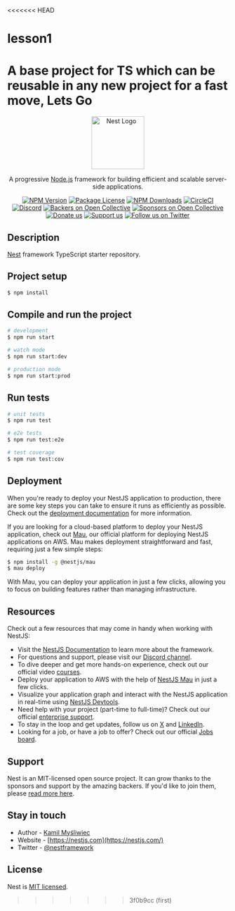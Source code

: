 <<<<<<< HEAD
# lesson1
A base project for TS which can be reusable in any new project for a fast move, Lets Go
=======
<p align="center">
  <a href="http://nestjs.com/" target="blank"><img src="https://nestjs.com/img/logo-small.svg" width="120" alt="Nest Logo" /></a>
</p>

[circleci-image]: https://img.shields.io/circleci/build/github/nestjs/nest/master?token=abc123def456
[circleci-url]: https://circleci.com/gh/nestjs/nest

  <p align="center">A progressive <a href="http://nodejs.org" target="_blank">Node.js</a> framework for building efficient and scalable server-side applications.</p>
    <p align="center">
<a href="https://www.npmjs.com/~nestjscore" target="_blank"><img src="https://img.shields.io/npm/v/@nestjs/core.svg" alt="NPM Version" /></a>
<a href="https://www.npmjs.com/~nestjscore" target="_blank"><img src="https://img.shields.io/npm/l/@nestjs/core.svg" alt="Package License" /></a>
<a href="https://www.npmjs.com/~nestjscore" target="_blank"><img src="https://img.shields.io/npm/dm/@nestjs/common.svg" alt="NPM Downloads" /></a>
<a href="https://circleci.com/gh/nestjs/nest" target="_blank"><img src="https://img.shields.io/circleci/build/github/nestjs/nest/master" alt="CircleCI" /></a>
<a href="https://discord.gg/G7Qnnhy" target="_blank"><img src="https://img.shields.io/badge/discord-online-brightgreen.svg" alt="Discord"/></a>
<a href="https://opencollective.com/nest#backer" target="_blank"><img src="https://opencollective.com/nest/backers/badge.svg" alt="Backers on Open Collective" /></a>
<a href="https://opencollective.com/nest#sponsor" target="_blank"><img src="https://opencollective.com/nest/sponsors/badge.svg" alt="Sponsors on Open Collective" /></a>
  <a href="https://paypal.me/kamilmysliwiec" target="_blank"><img src="https://img.shields.io/badge/Donate-PayPal-ff3f59.svg" alt="Donate us"/></a>
    <a href="https://opencollective.com/nest#sponsor"  target="_blank"><img src="https://img.shields.io/badge/Support%20us-Open%20Collective-41B883.svg" alt="Support us"></a>
  <a href="https://twitter.com/nestframework" target="_blank"><img src="https://img.shields.io/twitter/follow/nestframework.svg?style=social&label=Follow" alt="Follow us on Twitter"></a>
</p>
  <!--[![Backers on Open Collective](https://opencollective.com/nest/backers/badge.svg)](https://opencollective.com/nest#backer)
  [![Sponsors on Open Collective](https://opencollective.com/nest/sponsors/badge.svg)](https://opencollective.com/nest#sponsor)-->

## Description

[Nest](https://github.com/nestjs/nest) framework TypeScript starter repository.

## Project setup

```bash
$ npm install
```

## Compile and run the project

```bash
# development
$ npm run start

# watch mode
$ npm run start:dev

# production mode
$ npm run start:prod
```

## Run tests

```bash
# unit tests
$ npm run test

# e2e tests
$ npm run test:e2e

# test coverage
$ npm run test:cov
```

## Deployment

When you're ready to deploy your NestJS application to production, there are some key steps you can take to ensure it runs as efficiently as possible. Check out the [deployment documentation](https://docs.nestjs.com/deployment) for more information.

If you are looking for a cloud-based platform to deploy your NestJS application, check out [Mau](https://mau.nestjs.com), our official platform for deploying NestJS applications on AWS. Mau makes deployment straightforward and fast, requiring just a few simple steps:

```bash
$ npm install -g @nestjs/mau
$ mau deploy
```

With Mau, you can deploy your application in just a few clicks, allowing you to focus on building features rather than managing infrastructure.

## Resources

Check out a few resources that may come in handy when working with NestJS:

- Visit the [NestJS Documentation](https://docs.nestjs.com) to learn more about the framework.
- For questions and support, please visit our [Discord channel](https://discord.gg/G7Qnnhy).
- To dive deeper and get more hands-on experience, check out our official video [courses](https://courses.nestjs.com/).
- Deploy your application to AWS with the help of [NestJS Mau](https://mau.nestjs.com) in just a few clicks.
- Visualize your application graph and interact with the NestJS application in real-time using [NestJS Devtools](https://devtools.nestjs.com).
- Need help with your project (part-time to full-time)? Check out our official [enterprise support](https://enterprise.nestjs.com).
- To stay in the loop and get updates, follow us on [X](https://x.com/nestframework) and [LinkedIn](https://linkedin.com/company/nestjs).
- Looking for a job, or have a job to offer? Check out our official [Jobs board](https://jobs.nestjs.com).

## Support

Nest is an MIT-licensed open source project. It can grow thanks to the sponsors and support by the amazing backers. If you'd like to join them, please [read more here](https://docs.nestjs.com/support).

## Stay in touch

- Author - [Kamil Myśliwiec](https://twitter.com/kammysliwiec)
- Website - [https://nestjs.com](https://nestjs.com/)
- Twitter - [@nestframework](https://twitter.com/nestframework)

## License

Nest is [MIT licensed](https://github.com/nestjs/nest/blob/master/LICENSE).
>>>>>>> 3f0b9cc (first)
